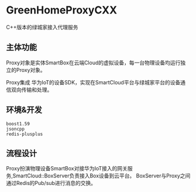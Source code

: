 
GreenHomeProxyCXX
========
C++版本的绿城家接入代理服务

## 主体功能

Proxy对象是实体SmartBox在云端Cloud的虚拟设备，每一台物理设备均运行独立的Proxy对象。

Proxy集成 华为IoT的设备SDK，实现在SmartCloud平台与绿城家平台的设备通信双向传输和处理。


## 环境&开发

    boost1.59
    jsoncpp
    redis-plusplus
     
## 流程设计

Proxy扮演物理设备SmartBox对接华为IoT接入的网关服务,SmartCloud::BoxServer负责接入Box设备到云平台。
BoxServer与Proxy之间通过Redis的Pub/sub进行消息的交换。
 